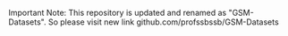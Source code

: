 Important Note:
This repository is updated and renamed as "GSM-Datasets". So please visit new link github.com/profssbssb/GSM-Datasets


